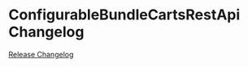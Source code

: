 # ConfigurableBundleCartsRestApi Changelog

[Release Changelog](https://github.com/spryker/configurable-bundle-carts-rest-api/releases)
